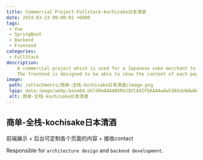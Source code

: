 ```yaml
---
title: Commercial Project-Fullstack-kochisake日本清酒
date: 2024-03-23 00:00:01 +0800
tags:
 - Vue
 - SpringBoot
 - Backend
 - Frontend
categories:
 - FullStack
description: 
    A commercial project which is used for a Japanese sake merchant to customizely show their products and receive contact from customers.
    The frontend is designed to be able to show the content of each page and receive contact from customers.
image:
 path: /attachments/商单-全栈-kochisake日本清酒/image.png
 lqip: data:image/webp;base64,UklGRmAAAABXRUJQVlA4IFQAAAAwAwCdASoUAAwAPxFysFAsJqSisAgBgCIJaQAAQr22YBQAAP7nQM0lhfIVWRvpKfKFuGfKz1NwnQN03uA9Ng61QMaJcnh+pttjgiFhqnEhohwAAAA=
 alt: 商单-全栈-kochisake日本清酒
---
```


## 商单-全栈-kochisake日本清酒

前端展示 + 后台可定制各个页面的内容 + 接收contact

Responsible for `architecture design` and `backend development`.